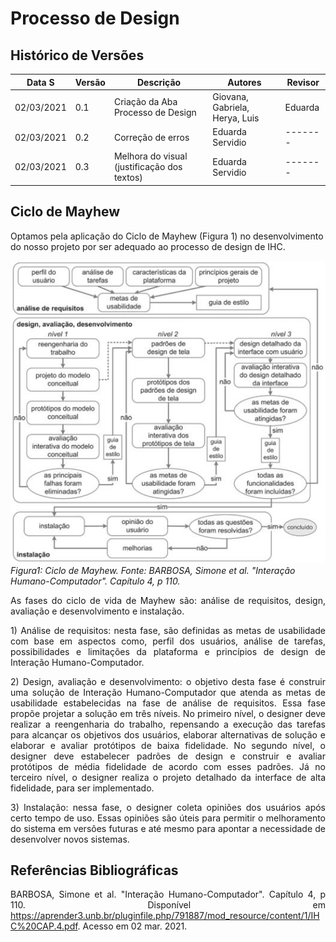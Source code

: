 # Processo de Design

## Histórico de Versões

| Data S     | Versão | Descrição                                   | Autores                        | Revisor |
| ---------- | ------ | ------------------------------------------- | ------------------------------ | ------- |
| 02/03/2021 | 0.1    | Criação da Aba Processo de Design           | Giovana, Gabriela, Herya, Luis | Eduarda |
| 02/03/2021 | 0.2    | Correção de erros                           | Eduarda Servidio               | ------- |
| 02/03/2021 | 0.3    | Melhora do visual (justificação dos textos) | Eduarda Servidio               | ------- |

## Ciclo de Mayhew

Optamos pela aplicação do Ciclo de Mayhew (Figura 1) no desenvolvimento do nosso projeto por ser adequado ao processo de design de IHC.

![ciclo_de_mayhew](https://raw.githubusercontent.com/Interacao-Humano-Computador/2020.1-BCE/edd3e519802d04e0e0b183d034c8dd47da35cdc1/docs/images/ciclo_mayhew.png)  
_Figura1: Ciclo de Mayhew. Fonte: BARBOSA, Simone et al. "Interação Humano-Computador". Capítulo 4, p 110._

<p align="justify">As fases do ciclo de vida de Mayhew são: análise de requisitos, design, avaliação e desenvolvimento e instalação.</p>

<p align="justify">1) Análise de requisitos: nesta fase, são definidas as metas de usabilidade com base em aspectos como, perfil dos usuários, análise de tarefas, possibilidades e limitações da plataforma e princípios de design de Interação Humano-Computador. </p>
<p align="justify">2) Design, avaliação e desenvolvimento: o objetivo desta fase é construir uma
solução de Interação Humano-Computador que atenda as metas de usabilidade
estabelecidas na fase de análise de requisitos. Essa fase propõe projetar a
solução em três níveis. No primeiro nível, o designer deve realizar a
reengenharia do trabalho, repensando a execução das tarefas para alcançar os
objetivos dos usuários, elaborar alternativas de solução e elaborar e avaliar protótipos de baixa fidelidade. No segundo nível, o designer deve estabelecer
padrões de design e construir e avaliar protótipos de média fidelidade de acordo
com esses padrões. Já no terceiro nível, o designer realiza o projeto detalhado
da interface de alta fidelidade, para ser implementado.</p>
<p align="justify">3) Instalação: nessa fase, o designer coleta opiniões dos usuários após certo
tempo de uso. Essas opiniões são úteis para permitir o melhoramento do sistema em versões
futuras e até mesmo para apontar a necessidade de desenvolver novos sistemas.</p>

## Referências Bibliográficas

<p align="justify">BARBOSA, Simone et al. "Interação Humano-Computador". Capítulo 4, p 110. Disponível em <a href="https://aprender3.unb.br/pluginfile.php/791887/mod_resource/content/1/IHC%20CAP.4.pdf">https://aprender3.unb.br/pluginfile.php/791887/mod_resource/content/1/IHC%20CAP.4.pdf</a>. Acesso em 02 mar. 2021.</p>
